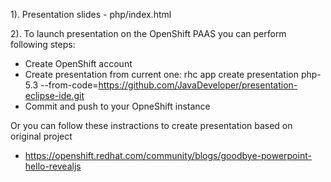 1). Presentation slides - php/index.html

2). To launch presentation on the OpenShift PAAS you can perform following steps:
- Create OpenShift account
- Create presentation from current one:  rhc app create presentation php-5.3 --from-code=https://github.com/JavaDeveloper/presentation-eclipse-ide.git
- Commit and push to your OpneShift instance

Or you can follow these instractions to create presentation based on original project
- https://openshift.redhat.com/community/blogs/goodbye-powerpoint-hello-revealjs

